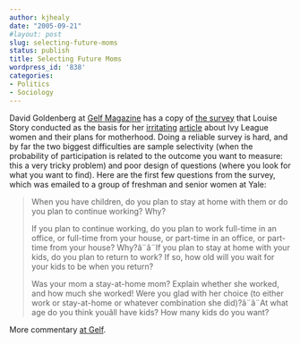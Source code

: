 ```yaml
---
author: kjhealy
date: "2005-09-21"
#layout: post
slug: selecting-future-moms
status: publish
title: Selecting Future Moms
wordpress_id: '838'
categories:
- Politics
- Sociology
---
```


David Goldenberg at [Gelf Magazine](http://www.gelfmagazine.com) has a copy of [the survey](http://www.gelfmagazine.com/gelflog/archives/media.html#surveying_ivy_league_motherhood) that Louise Story conducted as the basis for her [irritating](http://crookedtimber.org/2005/09/20/mommy-tracking-the-ivy-leaguers/) [article](http://www.nytimes.com/2005/09/20/national/20women.html?ei=5090&en=6a8e0c413c09c249&ex=1284868800&partner=rssuserland&emc=rss&pagewanted=all) about Ivy League women and their plans for motherhood. Doing a reliable survey is hard, and by far the two biggest difficulties are sample selectivity (when the probability of participation is related to the outcome you want to measure: this a very tricky problem) and poor design of questions (where you look for what you want to find). Here are the first few questions from the survey, which was emailed to a group of freshman and senior women at Yale:

> When you have children, do you plan to stay at home with them or do you plan to continue working? Why?
>
> If you plan to continue working, do you plan to work full-time in an office, or full-time from your house, or part-time in an office, or part-time from your house? Why?â¨â¨If you plan to stay at home with your kids, do you plan to return to work? If so, how old will you wait for your kids to be when you return?
>
> Was your mom a stay-at-home mom? Explain whether she worked, and how much she worked! Were you glad with her choice (to either work or stay-at-home or whatever combination she did)?â¨â¨At what age do you think youâll have kids? How many kids do you want?

More commentary [at Gelf](http://www.gelfmagazine.com/gelflog/archives/media.html#surveying_ivy_league_motherhood).
